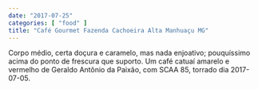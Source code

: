 ```yaml
---
date: "2017-07-25"
categories: [ "food" ]
title: "Café Gourmet Fazenda Cachoeira Alta Manhuaçu MG"
---
```

Corpo médio, certa doçura e caramelo, mas nada enjoativo; pouquíssimo acima do ponto de frescura que suporto. Um café catuaí amarelo e vermelho de Geraldo Antônio da Paixão, com SCAA 85, torrado dia 2017-07-05.
